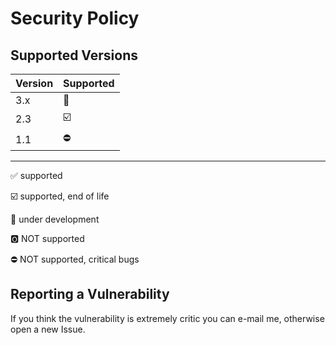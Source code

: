 # Security Policy

## Supported Versions


| Version | Supported               |
| ------- | ----------------------- |
| 3.x     | :construction:          |
| 2.3     | :ballot_box_with_check: |
| 1.1     | :no_entry:              |


---


:white_check_mark: supported

:ballot_box_with_check: supported, end of life

:construction: under development

:o2: NOT supported

:no_entry: NOT supported, critical bugs

## Reporting a Vulnerability

If you think the vulnerability is extremely critic you can e-mail me, otherwise open a new Issue.
